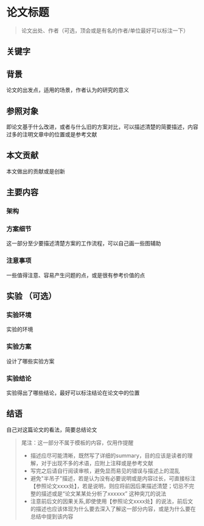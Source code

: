 # 论文标题
> 论文出处、作者（可选，顶会或是有名的作者/单位最好可以标注一下）
## 关键字
## 背景
论文的出发点，适用的场景，作者认为的研究的意义
## 参照对象
即论文基于什么改进，或者与什么旧的方案对比，可以描述清楚的简要描述，内容过多的注明文章中的位置或是参考文献
## 本文贡献
本文做出的贡献或是创新
## 主要内容
### 架构
### 方案细节
这一部分至少要描述清楚方案的工作流程，可以自己画一些图辅助
### 注意事项
一些值得注意、容易产生问题的点，或是很有参考价值的点
## 实验 （可选）
### 实验环境
实验的环境
### 实验方案
设计了哪些实验方案
### 实验结论
实验得出了哪些结论，最好可以标注结论在论文中的位置
## 结语
自己对这篇论文的看法，简要总结论文

> 尾注：这一部分不属于模板的内容，仅用作提醒
>   + 描述应尽可能清晰，既然写了详细的summary，目的应该是读者的理解，对于出现不多的术语，应附上注释或是参考文献
>   + 写完之后请自行阅读审核，避免显而易见的错误与描述上的混乱
>   + 避免"半吊子"描述，若是认为没有必要说明或是内容过长，可直接标注【参照论文xxxx处】，若是说明，则应将前因后果描述清楚；切忌不完整的描述或是“论文某某处分析了xxxxxx” 这种突兀的说法
>  + 注意前后文的因果关系,即使使用【参照论文xxxx处】的说法，前后文的描述也应该体现为什么要去深入了解这一部分内容，或是为什么要在总结中提到该内容


